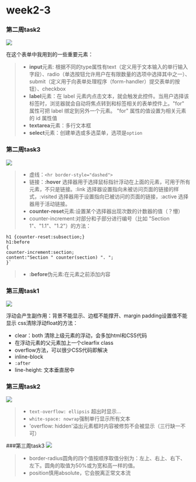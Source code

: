 # week2-3
### 第二周task2  
![](http://img1.ph.126.net/sI-WnTqxzRSqSS3B9KzOpA==/6630162867629341750.jpg)

在这个表单中我用到的一些重要元素：
> * **input**元素: 根据不同的type属性有text（定义用于文本输入的单行输入字段）、radio（单选按钮允许用户在有限数量的选项中选择其中之一）、submit（定义用于向表单处理程序（form-handler）提交表单的按钮）、checkbox  
> * **label**元素：在 label 元素内点击文本，就会触发此控件。当用户选择该标签时，浏览器就会自动将焦点转到和标签相关的表单控件上。"for" 属性可把 label 绑定到另外一个元素。 "for" 属性的值设置为相关元素的 id 属性值  
> * **textarea**元素：多行文本框
> * **select**元素：创建单选或多选菜单，选项是`option`

### 第二周task3
![](http://img0.ph.126.net/MzW1HjFESthzEGUPvNYdGw==/6630646652745740427.jpg)

> * 虚线：`<hr border-style="dashed">`
> * 链接：**:hover** 选择器用于选择鼠标指针浮动在上面的元素，可用于所有元素，不只是链接。:link 选择器设置指向未被访问页面的链接的样式，:visited 选择器用于设置指向已被访问的页面的链接，:active 选择器用于活动链接。
> * **counter-reset**元素:设置某个选择器出现次数的计数器的值（？懵）
> * counter-increment:对部分和子部分进行编号（比如 "Section 1"、"1.1"、"1.2"）的方法：
```
h1 {counter-reset:subsection;}
h1:before
{
counter-increment:section;
content:"Section " counter(section) ". ";
}`
```
> * **:before**伪元素:在元素之前添加内容

### 第三周task1
![](http://img1.ph.126.net/soyzFpndJUnkQxxeQe2Jbw==/6619171049887032715.png) 

浮动会产生副作用：背景不能显示、边框不能撑开、margin padding设置值不能显示 
css清除浮动float的方法：
* clear：both 清除上级元素的浮动，会多加html和CSS代码
* 在浮动元素的父元素加上一个clearfix class
* overflow方法，可以很少CSS代码即解决
* inline-block
* `:after`
* line-height: 文本垂直居中

### 第三周task2
![](http://img1.ph.126.net/z-60ofy3POxViRAS4kqMHA==/6619434932677697545.png)

> * `text-overflow: ellipsis` 超出时显示...
> * `white-space: nowrap`强制单行显示所有文本
> * 'overflow: hidden'溢出元素框时内容被修剪不会被显示（三行缺一不可）

###第三周task3
![](http://7xrp04.com1.z0.glb.clouddn.com/task_1_4_1.png)

> * border-radius圆角的四个值按顺序取值分别为：左上、右上、右下、左下。圆角的取值为50%或为宽和高一样的值。
> * position慎用absolute，它会脱离正常文本流

